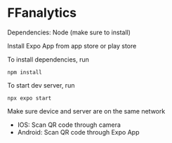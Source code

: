 # FFanalytics

Dependencies: Node (make sure to install)

Install Expo App from app store or play store

To install dependencies, run

`npm install`

To start dev server, run

`npx expo start`

Make sure device and server are on the same network

- IOS: Scan QR code through camera
- Android: Scan QR code through Expo App
